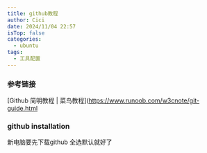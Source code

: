 ```yaml
---
title: github教程
author: Cici
date: 2024/11/04 22:57
isTop: false
categories:
  - ubuntu
tags:
  - 工具配置
---
```


### 参考链接
[Github 简明教程 | 菜鸟教程](https://www.runoob.com/w3cnote/git-guide.html


### github installation
新电脑要先下载github
全选默认就好了
